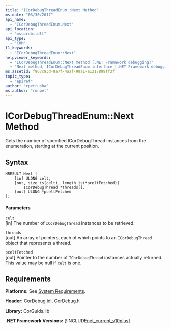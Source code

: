 ```yaml
---
title: "ICorDebugThreadEnum::Next Method"
ms.date: "03/30/2017"
api_name: 
  - "ICorDebugThreadEnum.Next"
api_location: 
  - "mscordbi.dll"
api_type: 
  - "COM"
f1_keywords: 
  - "ICorDebugThreadEnum::Next"
helpviewer_keywords: 
  - "ICorDebugThreadEnum::Next method [.NET Framework debugging]"
  - "Next method, ICorDebugThreadEnum interface [.NET Framework debugging]"
ms.assetid: f967c93d-9a7f-4aaf-99a1-a1317899ff3f
topic_type: 
  - "apiref"
author: "rpetrusha"
ms.author: "ronpet"
---
```

# ICorDebugThreadEnum::Next Method
Gets the number of specified ICorDebugThread instances from the enumeration, starting at the current position.  
  
## Syntax  
  
```  
HRESULT Next (  
    [in] ULONG celt,  
    [out, size_is(celt), length_is(*pceltFetched)]  
        ICorDebugThread *threads[],  
    [out] ULONG *pceltFetched  
);  
```  
  
#### Parameters  
 `celt`  
 [in] The number of `ICorDebugThread` instances to be retrieved.  
  
 `threads`  
 [out] An array of pointers, each of which points to an `ICorDebugThread` object that represents a thread.  
  
 `pceltFetched`  
 [out] Pointer to the number of `ICorDebugThread` instances actually returned. This value may be null if `celt` is one.  
  
## Requirements  
 **Platforms:** See [System Requirements](../../../../docs/framework/get-started/system-requirements.md).  
  
 **Header:** CorDebug.idl, CorDebug.h  
  
 **Library:** CorGuids.lib  
  
 **.NET Framework Versions:** [!INCLUDE[net_current_v10plus](../../../../includes/net-current-v10plus-md.md)]
